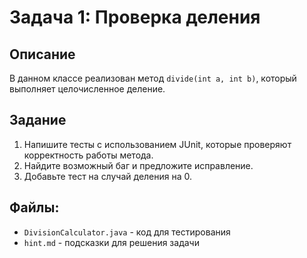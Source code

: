# Задача 1: Проверка деления

## Описание

В данном классе реализован метод `divide(int a, int b)`, который выполняет целочисленное деление.

## Задание

1. Напишите тесты с использованием JUnit, которые проверяют корректность работы метода.
2. Найдите возможный баг и предложите исправление.
3. Добавьте тест на случай деления на 0.

## Файлы:

- `DivisionCalculator.java` - код для тестирования
- `hint.md` - подсказки для решения задачи